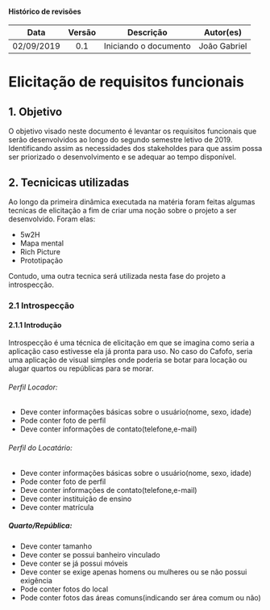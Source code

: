 
#### Histórico de revisões
|   Data   |  Versão  |        Descrição       |          Autor(es)          |
|:--------:|:--------:|:----------------------:|:---------------------------:|
|02/09/2019|   0.1    | Iniciando o documento       |  João Gabriel  |


# Elicitação de requisitos funcionais

## 1. Objetivo

O objetivo visado neste documento é levantar os requisitos funcionais que serão desenvolvidos ao longo do segundo semestre letivo de 2019. Identificando assim as necessidades dos stakeholdes para que assim possa ser priorizado o desenvolvimento e se adequar ao tempo disponível.

## 2. Tecnicicas utilizadas
Ao longo da primeira dinâmica executada na matéria foram feitas algumas tecnicas de elicitação a fim de criar uma noção sobre o projeto a ser desenvolvido. Foram elas:
* 5w2H
* Mapa mental
* Rich Picture
* Prototipação

Contudo, uma outra tecnica será utilizada nesta fase do projeto a introspecção.

### 2.1 Introspecção
#### 2.1.1 Introdução

Introspecção é uma técnica de elicitação em que se imagina como seria a aplicação caso estivesse ela já pronta para uso. No caso do Cafofo, seria uma aplicação de visual simples onde poderia se botar para locação ou alugar quartos ou repúblicas para se morar.

###### Perfil Locador:
* Deve conter informações básicas sobre o usuário(nome, sexo, idade)
* Pode conter foto de perfil
* Deve conter informações de contato(telefone,e-mail)

###### Perfil do Locatário:
* Deve conter informações básicas sobre o usuário(nome, sexo, idade)
* Pode conter foto de perfil
* Deve conter informações de contato(telefone,e-mail)
* Deve conter instituição de ensino 
* Deve conter matrícula

##### Quarto/República:
* Deve conter tamanho
* Deve conter se possui banheiro vinculado
* Deve conter se já possui móveis
* Deve conter se exige apenas homens ou mulheres ou se não possui exigência
* Pode conter fotos do local
* Pode conter fotos das áreas comuns(indicando ser área comum ou não)
